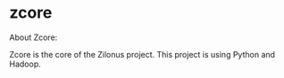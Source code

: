 zcore
=====
About Zcore:

Zcore is the core of the Zilonus project. This project is using Python and Hadoop. 
